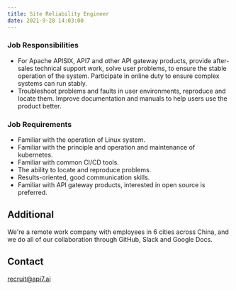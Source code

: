 ```yaml
---
title: Site Reliability Engineer
date: 2021-9-28 14:03:00
---
```


### Job Responsibilities

- For Apache APISIX, API7 and other API gateway products, provide after-sales technical support work, solve user problems, to ensure the stable operation of the system. Participate in online duty to ensure complex systems can run stably.
- Troubleshoot problems and faults in user environments, reproduce and locate them. Improve documentation and manuals to help users use the product better.

### Job Requirements

- Familiar with the operation of Linux system.
- Familiar with the principle and operation and maintenance of kubernetes.
- Familiar with common CI/CD tools.
- The ability to locate and reproduce problems.
- Results-oriented, good communication skills.
- Familiar with API gateway products, interested in open source is preferred.

## Additional

We're a remote work company with employees in 6 cities across China, and we do all of our collaboration through GitHub, Slack and Google Docs.

## Contact

[recruit@api7.ai](mailto:recruit@api7.ai)
